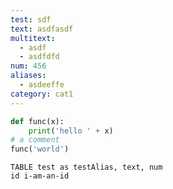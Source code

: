 ```yaml
---
test: sdf
text: asdfasdf
multitext:
  - asdf
  - asdfdfd
num: 456
aliases:
  - asdeeffe
category: cat1
---
```







```python
def func(x):
	print('hello ' + x)
# a comment
func('world')
```


```dataedit
TABLE test as testAlias, text, num
id i-am-an-id
```